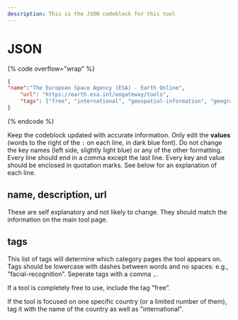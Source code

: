 ```yaml
---
description: This is the JSON codeblock for this tool
---
```


# JSON

{% code overflow="wrap" %}
```json
{
"name":"The European Space Agency (ESA) - Earth Online",
    "url": "https://earth.esa.int/eogateway/tools",
    "tags": ["free", "international", "geospatial-information", "geographic-data-analysis", "satellite", "satellite-imagery", "remote-sensing", "environment", "data-analysis", "deforestation", "agriculture", "water", "climate-change"]
}
```
{% endcode %}

Keep the codeblock updated with accurate information. Only edit the **values** (words to the right of the `:` on each line, in dark blue font). Do not change the key names (left side, slightly light blue) or any of the other formatting. Every line should end in a comma except the last line. Every key and value should be enclosed in quotation marks. See below for an explanation of each line.&#x20;

## name, description, url

These are self explanatory and not likely to change. They should match the information on the main tool page.

## tags

This list of tags will determine which category pages the tool appears on. Tags should be lowercase with dashes between words and no spaces: e.g., "facial-recognition". Seperate tags with a comma `,`.

If a tool is completely free to use, include the tag "free".

If the tool is focused on one specific country (or a limited number of them), tag it with the name of the country as well as "international".

